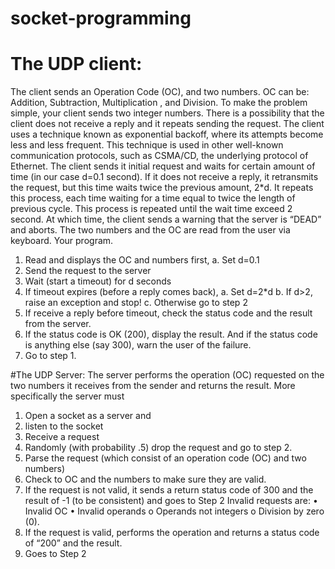 # socket-programming

# The UDP client:
The client sends an Operation Code (OC), and two numbers.
OC can be: Addition, Subtraction, Multiplication , and Division.
To make the problem simple, your client sends two integer numbers.
There is a possibility that the client does not receive a reply and it repeats sending the request.
The client uses a technique known as exponential backoff, where its attempts become less and
less frequent. This technique is used in other well-known communication protocols, such as
CSMA/CD, the underlying protocol of Ethernet.
The client sends it initial request and waits for certain amount of time (in our case d=0.1
second). If it does not receive a reply, it retransmits the request, but this time waits twice the
previous amount, 2*d. It repeats this process, each time waiting for a time equal to twice the
length of previous cycle. This process is repeated until the wait time exceed 2 second. At which
time, the client sends a warning that the server is “DEAD” and aborts.
The two numbers and the OC are read from the user via keyboard. Your program.
1. Read and displays the OC and numbers first,
a. Set d=0.1
2. Send the request to the server
3. Wait (start a timeout) for d seconds
4. If timeout expires (before a reply comes back),
a. Set d=2*d
b. If d>2, raise an exception and stop!
c. Otherwise go to step 2
5. If receive a reply before timeout, check the status code and the result from the server.
6. If the status code is OK (200), display the result. And if the status code is anything else
(say 300), warn the user of the failure.
7. Go to step 1.


#The UDP Server:
The server performs the operation (OC) requested on the two numbers it receives from the
sender and returns the result. More specifically the server must
1. Open a socket as a server and
2. listen to the socket
3. Receive a request
4. Randomly (with probability .5) drop the request and go to step 2.
5. Parse the request (which consist of an operation code (OC) and two numbers)
6. Check to OC and the numbers to make sure they are valid.
7. If the request is not valid, it sends a return status code of 300 and the result of -1 (to be
consistent) and goes to Step 2
Invalid requests are:
• Invalid OC 
• Invalid operands
o Operands not integers
o Division by zero (0).
8. If the request is valid, performs the operation and returns a status code of “200” and
the result.
9. Goes to Step 2
